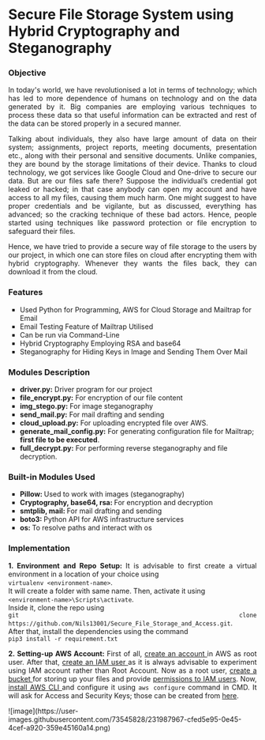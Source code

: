 
<h1> Secure File Storage System using Hybrid Cryptography and Steganography </h1>

<h3> Objective</h3>
<p align="justify">In today's world, we have revolutionised a lot in terms of technology; which has led to more dependence of humans on technology and on the data generated by it. Big companies are employing various techniques to process these data so that useful information can be extracted and rest of the data can be stored properly in a secured manner.

<p align="justify">Talking about individuals, they also have large amount of data on their system; assignments, project reports, meeting documents, presentation etc., along with their personal and sensitive documents. Unlike companies, they are bound by the storage limitations of their device. 
Thanks to cloud technology, we got services like Google Cloud and One-drive to secure our data. But are our files safe there? Suppose the individual’s credential got leaked or hacked; in that case anybody can open my account and have access to all my files, causing them much harm. One might suggest to have proper credentials and be vigilante, but as discussed, everything has advanced; so the cracking technique of these bad actors. Hence, people started using techniques like password protection or file encryption to safeguard their files. 

<p align="justify">Hence, we have tried to provide a secure way of file storage to the users by our project, in which one can store files on cloud after encrypting them with hybrid cryptography. Whenever they wants the files back, they can download it from the cloud.


<h3>Features</h3>
<ul type="square">
<li>Used Python for Programming, AWS for Cloud Storage and Mailtrap for Email
<li>Email Testing Feature of Mailtrap Utilised 
<li>Can be run via Command-Line
<li>Hybrid Cryptography Employing RSA and base64
<li>Steganography for Hiding Keys in Image and Sending Them Over Mail
</ul>


<h3>Modules Description</h3>
<ul type="square">
<li><b>driver.py:</b> Driver program for our project
<li><b>file_encrypt.py:</b> For encryption of our file content
<li><b>img_stego.py:</b> For image steganography
<li><b>send_mail.py:</b> For mail drafting and sending
<li><b>cloud_upload.py:</b> For uploading encrypted file over AWS.
<li><b>generate_mail_config.py:</b> For generating configuration file for Mailtrap; <b>first file to be executed</b>.
<li><b>full_decrypt.py:</b> For performing reverse steganography and file decryption.
</ul>


<h3>Built-in Modules Used</h3>
<ul type="square">
<li> <b>Pillow: </b>Used to work with images (steganography)
<li> <b>Cryptography, base64, rsa: </b>For encryption and decryption
<li> <b>smtplib, mail: </b>For mail drafting and sending
<li> <b>boto3: </b>Python API for AWS infrastructure services
<li> <b>os: </b>To resolve paths and interact with os
</ul>


<h3> Implementation </h3>
<p align="justify"> <b> 1. Environment and Repo Setup: </b> It is advisable to first create a virtual environment in a location of your choice using <br><code>virtualenv &lt;environment-name&gt;</code>.<br>It will create a folder with same name. Then, activate it using <br><code>&lt;environment-name&gt;\Scripts\activate</code>.<br>Inside it, clone the repo using<br><code>git clone https://github.com/Nils13001/Secure_File_Storage_and_Access.git</code>.<br>
After that, install the dependencies using the command<br> <code>pip3 install -r requirement.txt</code>

<p align="justify"> <b> 2. Setting-up AWS Account: </b> First of all, <a href= "https://docs.aws.amazon.com/accounts/latest/reference/manage-acct-creating.html"> create an account </a> in AWS as root user.
After that, <a href = "https://docs.aws.amazon.com/IAM/latest/UserGuide/id_users_create.html"> create an IAM user </a> as it is always advisable to experiment using IAM account rather than Root Account.
Now as a root user, <a href = "https://docs.aws.amazon.com/AmazonS3/latest/userguide/creating-bucket.html"> create a bucket </a> for storing up your files and 
provide <a href = "https://docs.aws.amazon.com/AmazonS3/latest/userguide/example-walkthroughs-managing-access-example1.html"> permissions to IAM users</a>. 
Now, <a href = "https://docs.aws.amazon.com/cli/latest/userguide/getting-started-install.html"> install AWS CLI </a> and configure it using <code>aws configure</code> command in CMD. It will ask for Access and Security Keys; those can be created from <a href = "https://docs.aws.amazon.com/powershell/latest/userguide/pstools-appendix-sign-up.html"> here</a>.</p>
![image](https://user-images.githubusercontent.com/73545828/231987967-cfed5e95-0e45-4cef-a920-359e45160a14.png)

<p align = "Justify">

<p align="
